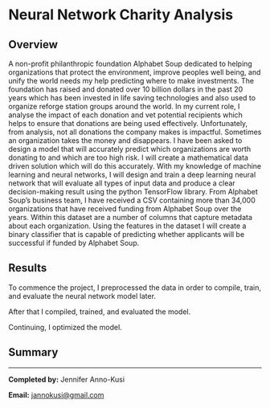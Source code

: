 # Neural Network Charity Analysis

## Overview


A non-profit philanthropic foundation Alphabet Soup dedicated to helping organizations that protect the environment, improve peoples well being, and unify the world  needs my help predicting where to make investments. The foundation has raised and donated over 10 billion dollars in the past 20 years which has been invested in life saving technologies and also used to organize reforge station groups around the world. In my current role, I analyse the impact of each donation and vet potential recipients which helps to ensure that donations are being used effectively. Unfortunately, from analysis, not all donations the company makes is impactful. Sometimes an organization takes the money and disappears.
I have been asked to design a model that will accurately predict which organizations are worth donating to and which are too high risk. I will create a mathematical data driven solution which will do this accurately. With my knowledge of machine learning and neural networks, I will design and train a deep learning neural network that will evaluate all types of input data and produce a clear decision-making result using the python TensorFlow library. From Alphabet Soup’s business team, I have received a CSV containing more than 34,000 organizations that have received funding from Alphabet Soup over the years. Within this dataset are a number of columns that capture metadata about each organization. Using the features in the dataset I will create a binary classifier that is capable of predicting whether applicants will be successful if funded by Alphabet Soup.





## Results
To commence the project, I preprocessed the data in order to compile, train, and evaluate the neural network model later.


After that I compiled, trained, and evaluated the model.

Continuing, I optimized the model.













## Summary



----

**Completed by:** Jennifer Anno-Kusi

**Email:** jannokusi@gmail.com 
